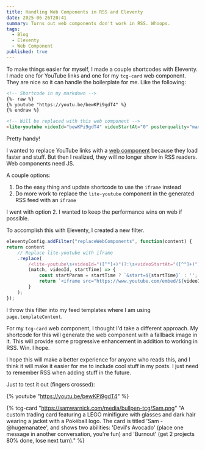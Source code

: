 ```yaml
---
title: Handling Web Components in RSS and Eleventy
date: 2025-06-26T20:41
summary: Turns out web components don't work in RSS. Whoops.
tags:
  - Blog
  - Eleventy
  - Web Component
published: true
---
```

To make things easier for myself, I made a couple shortcodes with Eleventy. I made one for YouTube links and one for my `tcg-card` web component. They are nice so it can handle the boilerplate for me. Like the following:

```md
<!-- Shortcode in my markdown -->
{%- raw %}
{% youtube "https://youtu.be/bewKPi9gdT4" %}
{% endraw %}
```

```html
<!-- Will be replaced with this web component -->
<lite-youtube videoId="bewKPi9gdT4" videoStartAt="0" posterquality="maxresdefault"></lite-youtube>
```

Pretty handy!

I wanted to replace YouTube links with a [web component](https://github.com/justinribeiro/lite-youtube) because they load faster and stuff. But then I realized, they will no longer show in RSS readers. Web components need JS.

A couple options:
1. Do the easy thing and update shortcode to use the `iframe` instead
2. Do more work to replace the `lite-youtube` component in the generated RSS feed with an `iframe`

I went with option 2. I wanted to keep the performance wins on web if possible.

To accomplish this with Eleventy, I created a new filter.

```js
eleventyConfig.addFilter("replaceWebComponents", function(content) {
return content
    // Replace lite-youtube with iframe
    .replace(
        /<lite-youtube\s+videoId="([^"]+)"(?:\s+videoStartAt="([^"]+)")?[^>]*><\/lite-youtube>/gs,
        (match, videoId, startTime) => {
            const startParam = startTime ? `&start=${startTime}` : '';
            return `<iframe src="https://www.youtube.com/embed/${videoId}?${startParam}" frameborder="0" allow="accelerometer; autoplay; clipboard-write; encrypted-media; gyroscope; picture-in-picture; web-share" referrerpolicy="strict-origin-when-cross-origin" allowfullscreen></iframe>`;
        }
    );
});
```

I throw this filter into my feed templates where I am using `page.templateContent`.

For my `tcg-card` web component, I thought I'd take a different approach. My shortcode for this will generate the web component with a fallback image in it. This will provide some progressive enhancement in addition to working in RSS. Win. I hope.

I hope this will make a better experience for anyone who reads this, and I think it will make it easier for me to include cool stuff in my posts. I just need to remember RSS when adding stuff in the future.

Just to test it out (fingers crossed):

{% youtube "https://youtu.be/bewKPi9gdT4" %}

{% tcg-card "https://samwarnick.com/media/bullpen-tcg/Sam.png" "A custom trading card featuring a LEGO minifigure with glasses and dark hair wearing a jacket with a Pokéball logo. The card is titled 'Sam - @hugemanatee', and shows two abilities: 'Devil's Avocado' (place one message in another conversation, you're fun) and 'Burnout' (get 2 projects 80% done, lose next turn)." %}
